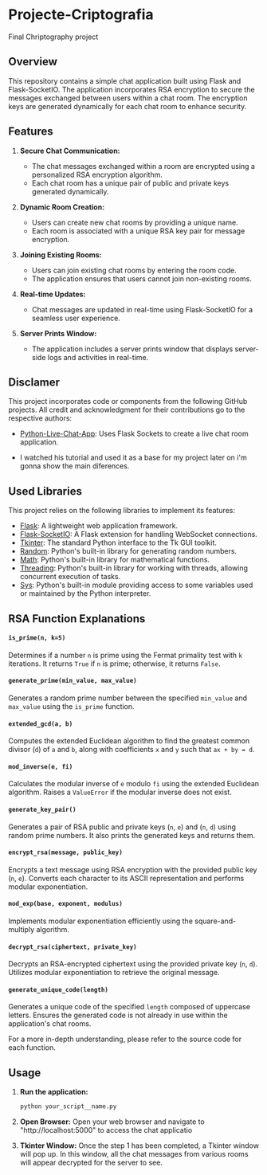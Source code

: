 # Projecte-Criptografia
Final Chriptography project

## Overview

This repository contains a simple chat application built using Flask and Flask-SocketIO. The application incorporates RSA encryption to secure the messages exchanged between users within a chat room. The encryption keys are generated dynamically for each chat room to enhance security.

## Features

1. **Secure Chat Communication:**
   - The chat messages exchanged within a room are encrypted using a personalized RSA encryption algorithm.
   - Each chat room has a unique pair of public and private keys generated dynamically.

2. **Dynamic Room Creation:**
   - Users can create new chat rooms by providing a unique name.
   - Each room is associated with a unique RSA key pair for message encryption.

3. **Joining Existing Rooms:**
   - Users can join existing chat rooms by entering the room code.
   - The application ensures that users cannot join non-existing rooms.

4. **Real-time Updates:**
   - Chat messages are updated in real-time using Flask-SocketIO for a seamless user experience.

5. **Server Prints Window:**
   - The application includes a server prints window that displays server-side logs and activities in real-time.

## Disclamer

This project incorporates code or components from the following GitHub projects. All credit and acknowledgment for their contributions go to the respective authors:

- [Python-Live-Chat-App](https://github.com/techwithtim/Python-Live-Chat-App):
Uses Flask Sockets to create a live chat room application.

- I watched his tutorial and used it as a base for my project later on i'm gonna show the main diferences.

## Used Libraries
 
This project relies on the following libraries to implement its features:

- [Flask](https://flask.palletsprojects.com/): A lightweight web application framework.
- [Flask-SocketIO](https://flask-socketio.readthedocs.io/): A Flask extension for handling WebSocket connections.
- [Tkinter](https://docs.python.org/3/library/tkinter.html): The standard Python interface to the Tk GUI toolkit.
- [Random](https://docs.python.org/3/library/random.html): Python's built-in library for generating random numbers.
- [Math](https://docs.python.org/3/library/math.html): Python's built-in library for mathematical functions.
- [Threading](https://docs.python.org/3/library/threading.html): Python's built-in library for working with threads, allowing concurrent execution of tasks.
- [Sys](https://docs.python.org/3/library/sys.html): Python's built-in module providing access to some variables used or maintained by the Python interpreter.

## RSA Function Explanations

#### `is_prime(n, k=5)`

Determines if a number `n` is prime using the Fermat primality test with `k` iterations. It returns `True` if `n` is prime; otherwise, it returns `False`.

#### `generate_prime(min_value, max_value)`

Generates a random prime number between the specified `min_value` and `max_value` using the `is_prime` function.

#### `extended_gcd(a, b)`

Computes the extended Euclidean algorithm to find the greatest common divisor (`d`) of `a` and `b`, along with coefficients `x` and `y` such that `ax + by = d`.

#### `mod_inverse(e, fi)`

Calculates the modular inverse of `e` modulo `fi` using the extended Euclidean algorithm. Raises a `ValueError` if the modular inverse does not exist.

#### `generate_key_pair()`

Generates a pair of RSA public and private keys (`n`, `e`) and (`n`, `d`) using random prime numbers. It also prints the generated keys and returns them.

#### `encrypt_rsa(message, public_key)`

Encrypts a text message using RSA encryption with the provided public key (`n`, `e`). Converts each character to its ASCII representation and performs modular exponentiation.

#### `mod_exp(base, exponent, modulus)`

Implements modular exponentiation efficiently using the square-and-multiply algorithm.

#### `decrypt_rsa(ciphertext, private_key)`

Decrypts an RSA-encrypted ciphertext using the provided private key (`n`, `d`). Utilizes modular exponentiation to retrieve the original message.

#### `generate_unique_code(length)`

Generates a unique code of the specified `length` composed of uppercase letters. Ensures the generated code is not already in use within the application's chat rooms.

For a more in-depth understanding, please refer to the source code for each function.

## Usage
1. **Run the application:**
   
   ```bash
   python your_script__name.py
   
2. **Open Browser:**
   Open your web browser and navigate to "http://localhost:5000" to access the chat applicatio

3. **Tkinter Window:**
   Once the step 1 has been completed, a Tkinter window will pop up. In this window, all the chat messages from           various rooms will appear decrypted for the server to see.
